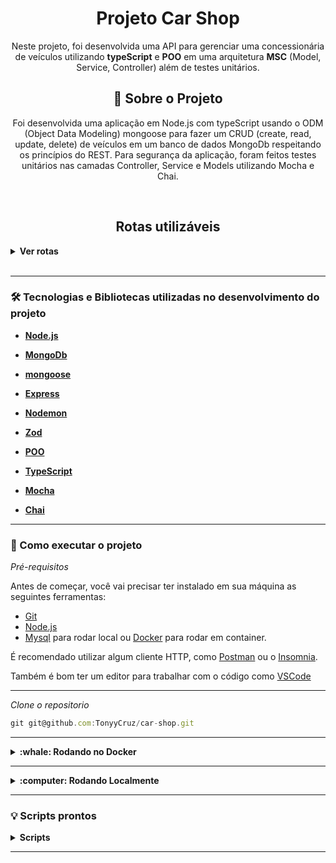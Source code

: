 <h1 align="center">Projeto Car Shop</h1>
<p align="center">Neste projeto, foi desenvolvida uma API para gerenciar uma concessionária de veículos utilizando <strong>typeScript</strong> e <strong>POO</strong> em uma arquitetura <strong>MSC</strong> (Model, Service, Controller) além de testes unitários.

<br>

<h2 align="center">📃 Sobre o Projeto</h2>

<p align="center">
  Foi desenvolvida uma aplicação em Node.js com typeScript usando o ODM (Object Data Modeling) mongoose para fazer um CRUD (create, read, update, delete) de veículos em um banco de dados MongoDb respeitando os princípios do REST.
  Para segurança da aplicação, foram feitos testes unitários nas camadas Controller, Service e Models utilizando Mocha e Chai.
</p>

<br>

<h2 align="center">Rotas utilizáveis</h2>

<details>
  <summary><strong>Ver rotas</strong></summary><br />
  
  - POST `/cars` para cadastrar novo carro. Utilize um body nesse formato:

```jsx
{
  "model": "Batmobile",
  "year": 2021,
  "color": "black",
  "buyValue": 36500000,
  "seatsQty": 2,
  "doorsQty": 2
}
```
  
---
  
- POST `/motorcycles` para cadastrar uma nova moto. Utilize um body nesse formato:

```jsx
{
  "model": "batcycle",
  "year": 2016,
  "color": "black",
  "buyValue": 12000000,
  "category": "Custom",
  "engineCapacity": 2500
}
```

---

- GET `/cars` traz todos os carros cadastrados.

---

- GET `/cars/:id` traz o carro correspondente ao id enviado se ele existir  no banco de dados.

---

- GET `/motorcycles` todas as motos cadastradas.

---
  
- GET `/motorcycles/:id` traz a moto correspondente ao id enviado se ele existir  no banco de dados.

---

- PUT `/cars/:id` para atualizar o carro com o id informado. Utilize um body nesse formato:

```jsx
{
  "_id": "4edd40c86762e0fb12000003",
  "model": "the Mean Machine",
  "year": 1968,
  "color": "purple",
  "buyValue": 15000,
  "seatsQty": 2,
  "doorsQty": 2
}
```

---
  
- PUT `/motorcycles/:id` para atualizar o carro com o id informado. Utilize um body nesse formato:

```jsx
{
   "_id": "4edd40c86762e0fb12000003",
  "model": "Hell Cycle",
  "year": 2007,
  "color": "silver",
  "buyValue": 6500000,
  "category": "Custom",
  "engineCapacity": 1000
}
```

---
  
- DELETE `/cars/:id` deleta o carro com o id correspondente ao enviado caso exista.
  
---
  
- DELETE `/motorcycles/:id` deleta a moto com o id correspondente ao enviado caso exista.

</details>

<br>

---

### 🛠 Tecnologias e Bibliotecas utilizadas no desenvolvimento do projeto

- **[Node.js](https://nodejs.org/en/)**

- **[MongoDb](https://www.mongodb.com/)**

- **[mongoose](https://www.mongodb.com/tools/mongoose)**

- **[Express](http://expressjs.com/pt-br/)**

- **[Nodemon](https://www.npmjs.com/package/nodemon)**
  
- **[Zod](https://github.com/colinhacks/zod)**

- **[POO](https://www.javatpoint.com/pt/conceitos-de-poo-em-java)**

- **[TypeScript](https://www.typescriptlang.org/)**

- **[Mocha](https://mochajs.org/)**

- **[Chai](https://www.chaijs.com/)**

---

### 🚀 Como executar o projeto

_Pré-requisitos_

Antes de começar, você vai precisar ter instalado em sua máquina as seguintes ferramentas:
- [Git](https://git-scm.com)
- [Node.js](https://nodejs.org/en/)
- [Mysql](https://www.mongodb.com/docs/manual/installation/) para rodar local ou [Docker](https://docs.docker.com/get-docker/) para rodar em container.


É recomendado utilizar algum cliente HTTP, como [Postman](https://www.postman.com/) ou o [Insomnia](https://insomnia.rest/download).

Também é bom ter um editor para trabalhar com o código como [VSCode](https://code.visualstudio.com/)

---

_Clone o repositorio_

```jsx
git git@github.com:TonyyCruz/car-shop.git
```

---


<details>
  <summary><strong>:whale: Rodando no Docker</strong></summary><br />
  
  ## Com Docker
 
 
_Rode o serviço na raiz do projeto o comando_

```jsx
  docker-compose up -d
```

- Lembre-se de parar o `mongo` se estiver usando localmente na porta padrão `(27017)`, ou adapte, caso queria fazer uso da aplicação em containers.

- Esse serviço irá inicializar dois containers chamados car_shop e outro chamado car_shop_db.
- A partir daqui você pode rodar o container via CLI ou abri-lo no VS Code.

_Via CLI use o comando_
```jsx
docker exec -it car_shop bash
```
- Ele te dará acesso ao terminal interativo do container blogs_api(node) criado pelo compose, que está rodando em segundo plano.

_Instale as dependências `dentro do container` com_

```jsx
npm install
```

⚠️Atenção: Caso opte por utilizar o Docker, TODOS os scripts disponíveis no package.json devem ser executados DENTRO do container, ou seja, no terminal que aparece após a execução do comando docker exec.
  
  </details>
  
---
  
<details>
  <summary><strong>:computer: Rodando Localmente</strong></summary><br />
 
 _Instale as dependências com o comando_
 
 ```jsx
npm install
```
- Para rodar o projeto desta forma, **obrigatoriamente** você deve ter o `node` instalado em seu computador.
  - Recomenda-se a versão `^16`
  
 ⚠️Atenção: Não esqueça de renomear/configurar o arquivo .env.example
</details>

---


### 💡 Scripts prontos
<details>
  <summary><strong>Scripts</strong></summary><br />

  - Iniciar o servidor:
  ```sh
    npm run dev
  ```

  - Iniciar rodar os testes:
  ```sh
    npm run test:dev
  ```
  
    - Verificar cobertura dos testes:
  ```sh
    npm run test:coverage
  ```

  <br />
</details>

---
